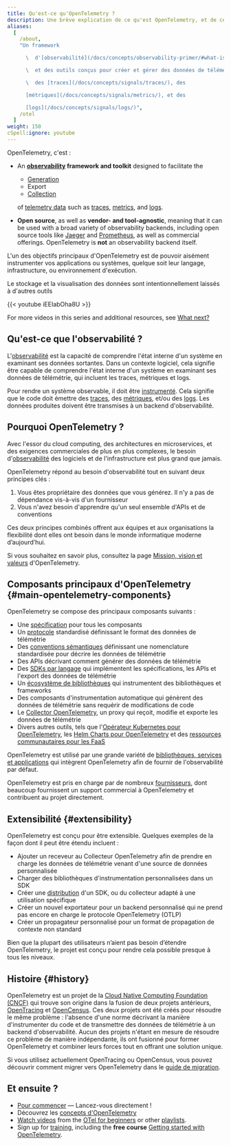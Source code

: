 ```yaml
---
title: Qu'est-ce qu'OpenTelemetry ?
description: Une brève explication de ce qu'est OpenTelemetry, et de ce qu'il n'est pas.
aliases:
  [
    /about,
    "Un framework

      \  d'[observabilité](/docs/concepts/observability-primer/#what-is-observability)

      \  et des outils conçus pour créer et gérer des données de télémétrie telles que

      \  des [traces](/docs/concepts/signals/traces/), des

      [métriques](/docs/concepts/signals/metrics/), et des

      [logs](/docs/concepts/signals/logs/)",
    /otel
  ]
weight: 150
cSpell:ignore: youtube
---
```


OpenTelemetry, c'est :

- An **[observability] framework and toolkit** designed to facilitate the

  - [Generation][instr]
  - Export
  - [Collection](../concepts/components/#collector)

  of [telemetry data][] such as [traces], [metrics], and [logs].

- **Open source**, as well as **vendor- and tool-agnostic**, meaning that it can
  be used with a broad variety of observability backends, including open source
  tools like [Jaeger] and [Prometheus], as well as commercial offerings.
  OpenTelemetry is **not** an observability backend itself.

L'un des objectifs principaux d'OpenTelemetry est de pouvoir
aisément instrumenter vos applications ou systèmes, quelque soit leur langage,
infrastructure, ou environnement d'exécution.

Le stockage et la visualisation
des données sont intentionnellement laissés à d'autres outils

<div class="td-max-width-on-larger-screens">
{{< youtube iEEIabOha8U >}}
</div>

For more videos in this series and additional resources, see
[What next?](#what-next)

## Qu'est-ce que l'observabilité ?

L'[observabilité](/docs/concepts/observability-primer/#what-is-observability)
est la capacité de comprendre l'état interne d'un système en examinant ses
données sortantes. Dans un contexte logiciel, cela signifie être capable de
comprendre l'état interne d'un système en examinant ses données de télémétrie,
qui incluent les traces, métriques et logs.

Pour rendre un système observable, il doit être
[instrumenté](/docs/concepts/instrumentation). Cela signifie que le code doit
émettre des [traces](/docs/concepts/signals/traces/), des
[métriques](/docs/concepts/signals/metrics/), et/ou des
[logs](/docs/concepts/signals/logs/). Les données produites doivent être
transmises à un backend d'observabilité.

## Pourquoi OpenTelemetry ?

Avec l'essor du cloud computing, des architectures en microservices, et des
exigences commerciales de plus en plus complexes, le besoin
d'[observabilité](/docs/concepts/observability-primer/#what-is-observability)
des logiciels et de l'infrastructure est plus grand que jamais.

OpenTelemetry répond au besoin d'observabilité tout en suivant deux principes
clés :

1. Vous êtes propriétaire des données que vous générez. Il n'y a pas de
   dépendance vis-à-vis d'un fournisseur
2. Vous n'avez besoin d'apprendre qu'un seul ensemble d'APIs et de conventions

Ces deux principes combinés offrent aux équipes et aux organisations la
flexibilité dont elles ont besoin dans le monde informatique moderne
d’aujourd’hui.

Si vous souhaitez en savoir plus, consultez la page
[Mission, vision et valeurs](/community/mission/) d'OpenTelemetry.

## Composants principaux d'OpenTelemetry {#main-opentelemetry-components}

OpenTelemetry se compose des principaux composants suivants :

- Une [spécification](/docs/specs/otel) pour tous les composants
- Un [protocole](/docs/specs/otlp/) standardisé définissant le format des
  données de télémétrie
- Des [conventions sémantiques](/docs/specs/semconv/) définissant une
  nomenclature standardisée pour décrire les données de télémétrie
- Des APIs décrivant comment générer des données de télémétrie
- Des [SDKs par langage](/docs/languages) qui implémentent les spécifications,
  les APIs et l'export des données de télémétrie
- Un [écosystème de bibliothèques](/ecosystem/registry) qui instrumentent des
  bibliothèques et frameworks
- Des composants d'instrumentation automatique qui génèrent des données de
  télémétrie sans requérir de modifications de code
- Le [Collector OpenTelemetry](/docs/collector), un proxy qui reçoit, modifie et
  exporte les données de télémétrie
- Divers autres outils, tels que
  l'[Opérateur Kubernetes pour OpenTelemetry](/docs/platforms/kubernetes/operator/),
  les [Helm Charts pour OpenTelemetry](/docs/platforms/kubernetes/helm/) et des
  [ressources communautaires pour les FaaS](/docs/platforms/faas/)

OpenTelemetry est utilisé par une grande variété de
[bibliothèques, services et applications](/ecosystem/integrations/) qui
intègrent OpenTelemetry afin de fournir de l'observabilité par défaut.

OpenTelemetry est pris en charge par de nombreux
[fournisseurs](/ecosystem/vendors/), dont beaucoup fournissent un support
commercial à OpenTelemetry et contribuent au projet directement.

## Extensibilité {#extensibility}

OpenTelemetry est conçu pour être extensible. Quelques exemples de la façon dont
il peut être étendu incluent :

- Ajouter un receveur au Collecteur OpenTelemetry afin de prendre en charge les
  données de télémétrie venant d'une source de données personnalisée
- Charger des bibliothèques d'instrumentation personnalisées dans un SDK
- Créer une [distribution](/docs/concepts/distributions/) d'un SDK, ou du
  collecteur adapté à une utilisation spécifique
- Créer un nouvel exportateur pour un backend personnalisé qui ne prend pas
  encore en charge le protocole OpenTelemetry (OTLP)
- Créer un propagateur personnalisé pour un format de propagation de contexte
  non standard

Bien que la plupart des utilisateurs n’aient pas besoin d’étendre OpenTelemetry,
le projet est conçu pour rendre cela possible presque à tous les niveaux.

## Histoire {#history}

OpenTelemetry est un projet de la
[Cloud Native Computing Foundation (CNCF)](https://www.cncf.io) qui trouve son
origine dans la fusion de deux projets antérieurs,
[OpenTracing](https://opentracing.io) et [OpenCensus](https://opencensus.io).
Ces deux projets ont été créés pour résoudre le même problème : l'absence d'une
norme décrivant la manière d'instrumenter du code et de transmettre des données
de télémétrie à un backend d'observabilité. Aucun des projets n'étant en mesure
de résoudre ce problème de manière indépendante, ils ont fusionné pour former
OpenTelemetry et combiner leurs forces tout en offrant une solution unique.

Si vous utilisez actuellement OpenTracing ou OpenCensus, vous pouvez découvrir
comment migrer vers OpenTelemetry dans le
[guide de migration](/docs/migration/).

[merger]: https://www.cncf.io/blog/2019/05/21/a-brief-history-of-opentelemetry-so-far/

## Et ensuite ?

- [Pour commencer](/docs/getting-started/) &mdash; Lancez-vous directement !
- Découvrez les [concepts d'OpenTelemetry](/docs/concepts/)
- [Watch videos][] from the [OTel for beginners][] or other [playlists].
- Sign up for [training](/training), including the **free course**
  [Getting started with OpenTelemetry](/training/#courses).

[Cloud Native Computing Foundation]: https://www.cncf.io
[instr]: ../concepts/instrumentation
[Jaeger]: https://www.jaegertracing.io/
[logs]: ../concepts/signals/logs/
[metrics]: ../concepts/signals/metrics/
[observability]: {#what-is-observability}
[OTel for beginners]: https://www.youtube.com/playlist?list=PLVYDBkQ1TdyyWjeWJSjXYUaJFVhplRtvN
[playlists]: https://www.youtube.com/@otel-official/playlists
[Prometheus]: https://prometheus.io/
[telemetry data]: ../concepts/signals/
[traces]: ../concepts/signals/traces/
[Watch videos]: https://www.youtube.com/@otel-official
